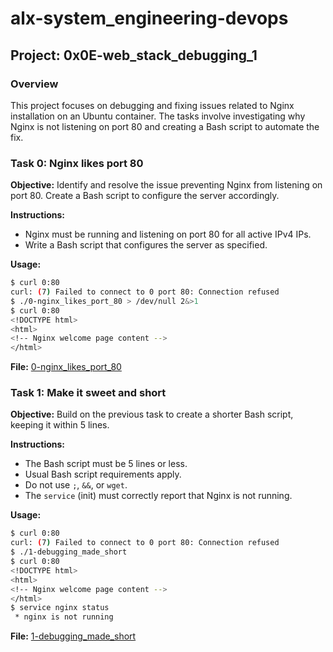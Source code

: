 # alx-system_engineering-devops
## Project: 0x0E-web_stack_debugging_1

### Overview
This project focuses on debugging and fixing issues related to Nginx installation on an Ubuntu container. The tasks involve investigating why Nginx is not listening on port 80 and creating a Bash script to automate the fix.

### Task 0: Nginx likes port 80
**Objective:** Identify and resolve the issue preventing Nginx from listening on port 80. Create a Bash script to configure the server accordingly.

**Instructions:**
- Nginx must be running and listening on port 80 for all active IPv4 IPs.
- Write a Bash script that configures the server as specified.

**Usage:**
```bash
$ curl 0:80
curl: (7) Failed to connect to 0 port 80: Connection refused
$ ./0-nginx_likes_port_80 > /dev/null 2&>1
$ curl 0:80
<!DOCTYPE html>
<html>
<!-- Nginx welcome page content -->
</html>
```

**File:** [0-nginx_likes_port_80](https://github.com/alx-system_engineering-devops/0x0E-web_stack_debugging_1/blob/main/0-nginx_likes_port_80)

### Task 1: Make it sweet and short
**Objective:** Build on the previous task to create a shorter Bash script, keeping it within 5 lines.

**Instructions:**
- The Bash script must be 5 lines or less.
- Usual Bash script requirements apply.
- Do not use `;`, `&&`, or `wget`.
- The `service` (init) must correctly report that Nginx is not running.

**Usage:**
```bash
$ curl 0:80
curl: (7) Failed to connect to 0 port 80: Connection refused
$ ./1-debugging_made_short
$ curl 0:80
<!DOCTYPE html>
<html>
<!-- Nginx welcome page content -->
</html>
$ service nginx status
 * nginx is not running
```

**File:** [1-debugging_made_short](https://github.com/alx-system_engineering-devops/0x0E-web_stack_debugging_1/blob/main/1-debugging_made_short)


